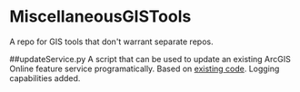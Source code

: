 # MiscellaneousGISTools
A repo for GIS tools that don't warrant separate repos.

##updateService.py
A script that can be used to update an existing ArcGIS Online feature service programatically. Based on [existing code](https://blogs.esri.com/esri/arcgis/2013/04/23/updating-arcgis-com-hosted-feature-services-with-python/). Logging capabilities added. 

